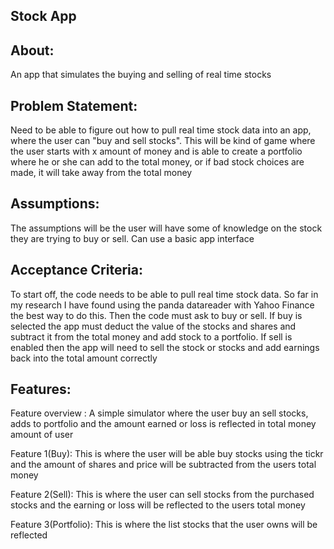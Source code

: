 ## Stock App

## About:
  An app that simulates the buying and selling of real time stocks

## Problem Statement:
   Need to be able to figure out how to pull real time stock data into an app, where the user can "buy and sell stocks". This will be kind of game where the user starts with x amount of money and is able to create a portfolio where he or she can add to the total money, or if bad stock choices are made, it will take away from the total money

## Assumptions:
   The assumptions will be the user will have some of knowledge on the stock they are trying to buy or sell. Can use a basic app interface

## Acceptance Criteria:
   To start off, the code needs to be able to pull real time stock data. So far in my research I have found using the panda datareader with Yahoo Finance the best way to do this. Then the code must ask to buy or sell. If buy is selected the app must deduct the value of the stocks and shares and subtract it from the total money and add stock to a portfolio. If sell is enabled then the app will need to sell the stock or stocks and add earnings back into the total amount correctly

## Features:
  Feature overview : A simple simulator where the user buy an sell stocks, adds to portfolio and the amount earned or loss is reflected in total money amount of user
   
   Feature 1(Buy): This is where the user will be able buy stocks using the tickr and the amount of shares and price will be subtracted from the users total money
  
   Feature 2(Sell): This is where the user can sell stocks from the purchased stocks and the earning or loss will be reflected to the users total money
  
  Feature 3(Portfolio): This is where the list stocks that the user owns will be reflected
